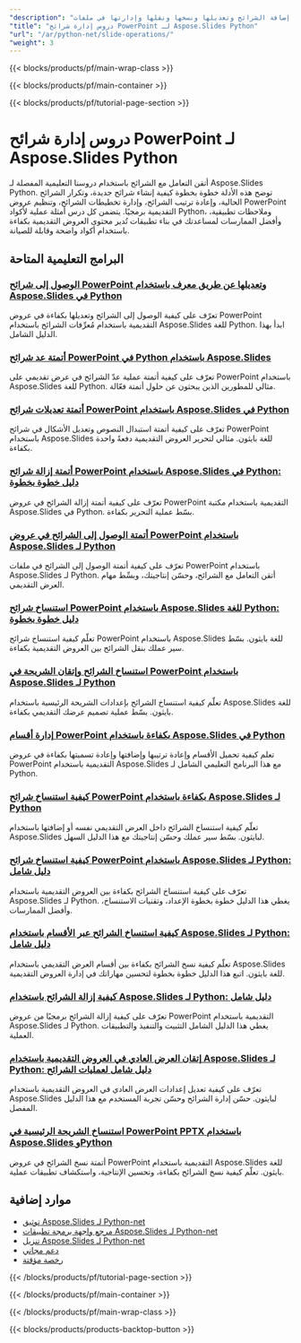 ```yaml
---
"description": "دروس تعليمية كاملة حول كيفية إضافة الشرائح وتعديلها ونسخها ونقلها وإدارتها في ملفات PowerPoint باستخدام Aspose.Slides لـ Python."
"title": "دروس إدارة شرائح PowerPoint لـ Aspose.Slides Python"
"url": "/ar/python-net/slide-operations/"
"weight": 3
---
```


{{< blocks/products/pf/main-wrap-class >}}

{{< blocks/products/pf/main-container >}}

{{< blocks/products/pf/tutorial-page-section >}}
# دروس إدارة شرائح PowerPoint لـ Aspose.Slides Python

أتقن التعامل مع الشرائح باستخدام دروسنا التعليمية المفصلة لـ Aspose.Slides Python. توضح هذه الأدلة خطوة بخطوة كيفية إنشاء شرائح جديدة، وتكرار الشرائح الحالية، وإعادة ترتيب الشرائح، وإدارة تخطيطات الشرائح، وتنظيم عروض PowerPoint التقديمية برمجيًا. يتضمن كل درس أمثلة عملية لأكواد Python، وملاحظات تطبيقية، وأفضل الممارسات لمساعدتك في بناء تطبيقات تُدير محتوى العروض التقديمية بكفاءة باستخدام أكواد واضحة وقابلة للصيانة.

## البرامج التعليمية المتاحة

### [الوصول إلى شرائح PowerPoint وتعديلها عن طريق معرف باستخدام Aspose.Slides في Python](./access-slides-by-id-aspose-slides-python/)
تعرّف على كيفية الوصول إلى الشرائح وتعديلها بكفاءة في عروض PowerPoint التقديمية باستخدام مُعرِّفات الشرائح باستخدام Aspose.Slides للغة Python. ابدأ بهذا الدليل الشامل.

### [أتمتة عد شرائح PowerPoint في Python باستخدام Aspose.Slides](./automate-powerpoint-slide-count-aspose-slides-python/)
تعرّف على كيفية أتمتة عملية عدّ الشرائح في عرض تقديمي على PowerPoint باستخدام Aspose.Slides للغة Python. مثالي للمطورين الذين يبحثون عن حلول أتمتة فعّالة.

### [أتمتة تعديلات شرائح PowerPoint باستخدام Aspose.Slides في Python](./master-powerpoint-modifications-aspose-slides-python/)
تعرّف على كيفية أتمتة استبدال النصوص وتعديل الأشكال في شرائح PowerPoint باستخدام Aspose.Slides للغة بايثون. مثالي لتحرير العروض التقديمية دفعةً واحدة بكفاءة.

### [أتمتة إزالة شرائح PowerPoint باستخدام Aspose.Slides في Python: دليل خطوة بخطوة](./powerpoint-automation-remove-slides-aspose-python/)
تعرّف على كيفية أتمتة إزالة الشرائح في عروض PowerPoint التقديمية باستخدام مكتبة Aspose.Slides في Python. بسّط عملية التحرير بكفاءة.

### [أتمتة الوصول إلى الشرائح في عروض PowerPoint باستخدام Aspose.Slides لـ Python](./automate-slide-access-powerpoints-aspose-slides-python/)
تعرّف على كيفية أتمتة الوصول إلى الشرائح في ملفات PowerPoint باستخدام Aspose.Slides لـ Python. أتقن التعامل مع الشرائح، وحسّن إنتاجيتك، وبسِّط مهام العرض التقديمي.

### [استنساخ شرائح PowerPoint باستخدام Aspose.Slides للغة Python: دليل خطوة بخطوة](./clone-powerpoint-slides-aspose-python/)
تعلّم كيفية استنساخ شرائح PowerPoint باستخدام Aspose.Slides للغة بايثون. بسّط سير عملك بنقل الشرائح بين العروض التقديمية بكفاءة.

### [استنساخ الشرائح وإتقان الشريحة في PowerPoint باستخدام Aspose.Slides لـ Python](./clone-slide-master-aspose-slides-python/)
تعلّم كيفية استنساخ الشرائح بإعدادات الشريحة الرئيسية باستخدام Aspose.Slides للغة بايثون. بسّط عملية تصميم عرضك التقديمي بكفاءة.

### [إدارة أقسام PowerPoint بكفاءة باستخدام Aspose.Slides في Python](./master-powerpoint-section-manipulation-aspose-slides-python/)
تعلم كيفية تحميل الأقسام وإعادة ترتيبها وإضافتها وإعادة تسميتها بكفاءة في عروض PowerPoint التقديمية باستخدام Aspose.Slides مع هذا البرنامج التعليمي الشامل لـ Python.

### [كيفية استنساخ شرائح PowerPoint بكفاءة باستخدام Aspose.Slides لـ Python](./aspose-slides-python-efficient-slide-cloning/)
تعلّم كيفية استنساخ الشرائح داخل العرض التقديمي نفسه أو إضافتها باستخدام Aspose.Slides لبايثون. بسّط سير عملك وحسّن إنتاجيتك مع هذا الدليل السهل.

### [كيفية استنساخ شرائح PowerPoint باستخدام Aspose.Slides لـ Python: دليل شامل](./clone-powerpoint-slides-aspose-python-guide/)
تعرّف على كيفية استنساخ الشرائح بكفاءة بين العروض التقديمية باستخدام Aspose.Slides لـ Python. يغطي هذا الدليل خطوة بخطوة الإعداد، وتقنيات الاستنساخ، وأفضل الممارسات.

### [كيفية استنساخ الشرائح عبر الأقسام باستخدام Aspose.Slides لـ Python: دليل شامل](./cloning-slides-aspose-python/)
تعلّم كيفية نسخ الشرائح بكفاءة بين أقسام العرض التقديمي باستخدام Aspose.Slides للغة بايثون. اتبع هذا الدليل خطوة بخطوة لتحسين مهاراتك في إدارة العروض التقديمية.

### [كيفية إزالة الشرائح باستخدام Aspose.Slides لـ Python: دليل شامل](./remove-slides-aspose-slides-python-guide/)
تعرّف على كيفية إزالة الشرائح برمجيًا من عروض PowerPoint التقديمية باستخدام Aspose.Slides لـ Python. يغطي هذا الدليل الشامل التثبيت والتنفيذ والتطبيقات العملية.

### [إتقان العرض العادي في العروض التقديمية باستخدام Aspose.Slides لـ Python: دليل شامل لعمليات الشرائح](./master-normal-view-aspose-slides-python/)
تعرّف على كيفية تعديل إعدادات العرض العادي في العروض التقديمية باستخدام Aspose.Slides لبايثون. حسّن إدارة الشرائح وحسّن تجربة المستخدم مع هذا الدليل المفصل.

### [استنساخ الشريحة الرئيسية في PowerPoint PPTX باستخدام Aspose.Slides وPython](./clone-slides-pptx-python-aspose-slides-guide/)
أتمتة نسخ الشرائح في عروض PowerPoint التقديمية باستخدام Aspose.Slides للغة بايثون. تعلّم كيفية نسخ الشرائح بكفاءة، وتحسين الإنتاجية، واستكشاف تطبيقات عملية.

## موارد إضافية

- [توثيق Aspose.Slides لـ Python-net](https://docs.aspose.com/slides/python-net/)
- [مرجع واجهة برمجة تطبيقات Aspose.Slides لـ Python-net](https://reference.aspose.com/slides/python-net/)
- [تنزيل Aspose.Slides لـ Python-net](https://releases.aspose.com/slides/python-net/)
- [دعم مجاني](https://forum.aspose.com/)
- [رخصة مؤقتة](https://purchase.aspose.com/temporary-license/)

{{< /blocks/products/pf/tutorial-page-section >}}

{{< /blocks/products/pf/main-container >}}

{{< /blocks/products/pf/main-wrap-class >}}

{{< blocks/products/products-backtop-button >}}